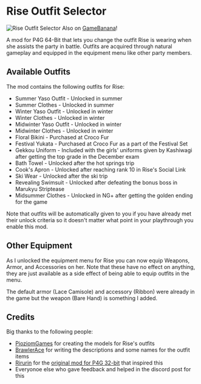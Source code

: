 # Rise Outfit Selector
![Rise Outfit Selector](https://github.com/user-attachments/assets/dd84e25a-34d3-4054-be10-c519d4d1bb37)
Also on [GameBanana](https://gamebanana.com/mods/527868)!

A mod for P4G 64-Bit that lets you change the outfit Rise is wearing when she assists the party in battle. Outfits are acquired through natural gameplay and equipped in the equipment menu like other party members.

## Available Outfits
The mod contains the following outfits for Rise:
- Summer Yaso Outfit - Unlocked in summer
- Summer Clothes - Unlocked in summer
- Winter Yaso Outfit - Unlocked in winter
- Winter Clothes - Unlocked in winter
- Midwinter Yaso Outfit - Unlocked in winter
- Midwinter Clothes - Unlocked in winter
- Floral Bikini - Purchased at Croco Fur
- Festival Yukata - Purchased at Croco Fur as a part of the Festival Set
- Gekkou Uniform - Included with the girls' uniforms given by Kashiwagi after getting the top grade in the December exam
- Bath Towel - Unlocked after the hot springs trip
- Cook's Apron - Unlocked after reaching rank 10 in Rise's Social Link
- Ski Wear - Unlocked after the ski trip
- Revealing Swimsuit - Unlocked after defeating the bonus boss in Marukyu Striptease
- Midsummer Clothes - Unlocked in NG+ after getting the golden ending for the game

Note that outfits will be automatically given to you if you have already met their unlock criteria so it doesn't matter what point in your playthrough you enable this mod.

## Other Equipment
As I unlocked the equipment menu for Rise you can now equip Weapons, Armor, and Accessories on her. Note that these have no effect on anything, they are just available as a side effect of being able to equip outfits in the menu.

The default armor (Lace Camisole) and accessory (Ribbon) were already in the game but the weapon (Bare Hand) is something I added.

## Credits
Big thanks to the following people:
- [PioziomGames](https://github.com/Pioziomgames) for creating the models for Rise's outfits
- [BrawlerAce](https://x.com/_ace_defective_) for writing the descriptions and some names for the outfit items
- [Rirurin](https://github.com/rirurin) for the [original mod for P4G 32-bit](https://gamebanana.com/mods/331034) that inspired this
- Everyonoe else who gave feedback and helped in the discord post for this 
